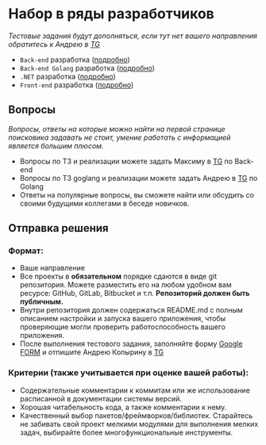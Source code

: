 
# Набор в ряды разработчиков
*Тестовые задания будут дополняться, если тут нет вашего направления обратитесь к Андрею в [TG](https://t.me/nenen56)*

* `Back-end` разработка ([подробно](/backend.md))
* `Back-end Golang` разработка ([подробно](/backend-golang.md))
* `.NET` разработка ([подробно](/dotnet.md))
* `Front-end` разработка ([подробно](/frontend.md))

## Вопросы
*Вопросы, ответы на которые можно найти на первой странице поисковика задавать не стоит, умение работать с информацией является большим плюсом.*
* Вопросы по ТЗ и реализации можете задать Максиму в [TG](https://t.me/jejdbejsj) по Back-end
* Вопросы по ТЗ goglang и реализации можете задать Андрею в [TG](https://t.me/subliker) по Golang
* Ответы на популярные вопросы, вы сможете найти или обсудить со своими будущими коллегами в беседе новичков.

## Отправка решения
### Формат:
* Ваше направление
* Все проекты в **обязательном** порядке сдаются в виде git репозитория. Можете разместить его на любом удобном вам ресурсе: GitHub, GitLab, Bitbucket и т.п. **Репозиторий должен быть публичным.**
* Внутри репозитория должен содержаться README.md с полным описанием настройки и запуска вашего приложения, чтобы проверяющие могли проверить работоспособность вашего приложения.
* После выполнения тестового задания, заполняйте форму [Google FORM](https://forms.gle/eKikYq2eMGmYyoum9) и отпишите Андрею Копырину в [TG](https://t.me/nenen56)

### Критерии (также учитывается при оценке вашей работы):
* Содержательные комментарии к коммитам или же использование расписанной в документации системы версий.
* Хорошая читабельность кода, а также комментарии к нему. 
* Качественный выбор пакетов/фреймворков/библиотек. Старайтесь не забивать свой проект мелкими модулями для выполнения мелких задач, выбирайте более многофункциональные инструменты.
